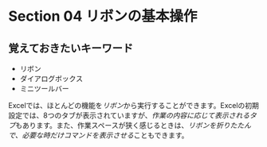 # Section 04 リボンの基本操作

## 覚えておきたいキーワード
- リボン
- ダイアログボックス
- ミニツールバー

Excelでは、ほとんどの機能を<em>リボン</em>から実行することができます。Excelの初期設定では、8つのタブが表示されていますが、<em>作業の内容に応じて表示されるタブ</em>もあります。また、作業スペースが狭く感じるときは、<em>リボンを折りたたんで、必要な時だけコマンドを表示させる</em>こともできます。

